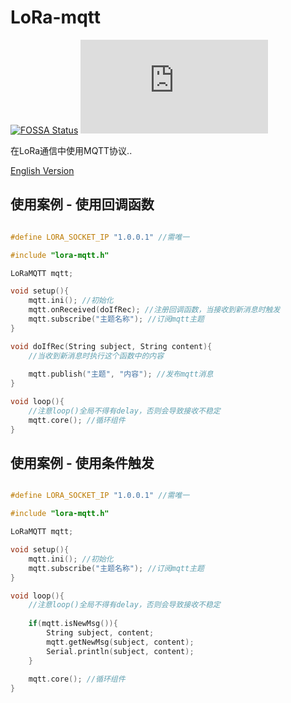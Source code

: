 
# LoRa-mqtt

[![FOSSA Status](https://app.fossa.com/api/projects/git%2Bgithub.com%2FIoTcat%2FLoRa-mqtt.svg?type=shield)](https://app.fossa.com/projects/git%2Bgithub.com%2FIoTcat%2FLoRa-mqtt?ref=badge_shield)
![size](https://badge-size.herokuapp.com/iotcat/LoRa-mqtt/master/lora-mqtt.h)

在LoRa通信中使用MQTT协议..     

[English Version](./README.md)

## 使用案例 - 使用回调函数
```C++

#define LORA_SOCKET_IP "1.0.0.1" //需唯一

#include "lora-mqtt.h"

LoRaMQTT mqtt;

void setup(){
    mqtt.ini(); //初始化
    mqtt.onReceived(doIfRec); //注册回调函数，当接收到新消息时触发
    mqtt.subscribe("主题名称"); //订阅mqtt主题
}

void doIfRec(String subject, String content){
    //当收到新消息时执行这个函数中的内容
    
    mqtt.publish("主题", "内容"); //发布mqtt消息
}

void loop(){
    //注意loop()全局不得有delay，否则会导致接收不稳定
    mqtt.core(); //循环组件
}

```
## 使用案例 - 使用条件触发
```C++

#define LORA_SOCKET_IP "1.0.0.1" //需唯一

#include "lora-mqtt.h"

LoRaMQTT mqtt;

void setup(){
    mqtt.ini(); //初始化
    mqtt.subscribe("主题名称"); //订阅mqtt主题
}

void loop(){
    //注意loop()全局不得有delay，否则会导致接收不稳定
    
    if(mqtt.isNewMsg()){
        String subject, content;
        mqtt.getNewMsg(subject, content);
        Serial.println(subject, content);
    }
    
    mqtt.core(); //循环组件
}

```

